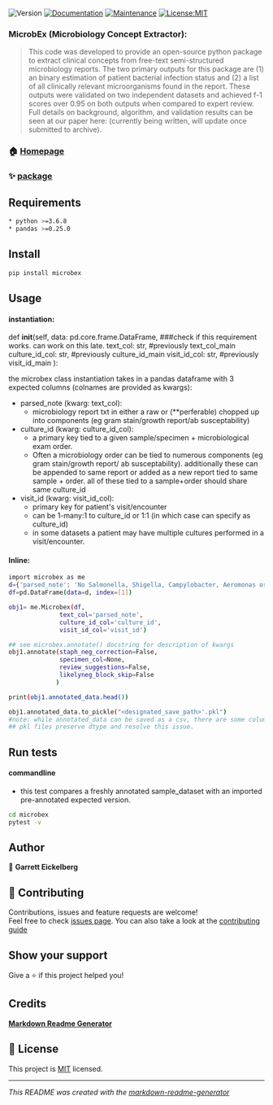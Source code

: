 <h1 align="center">

</h1>
<p>
<img alt="Version" src="https://img.shields.io/badge/version-0.0.2-blue.svg?cacheSeconds=2592000" />
<a href="https://github.com/pedroermarinho/markdown-readme-generator#readme" target="_blank"><img alt="Documentation" src="https://img.shields.io/badge/documentation-yes-brightgreen.svg" /></a>
<a href="https://github.com/pedroermarinho/markdown-readme-generator/graphs/commit-activity" target="_blank"><img alt="Maintenance" src="https://img.shields.io/badge/Maintained%3F-yes-green.svg" /></a>
<a href="https://github.com/pedroermarinho/markdown-readme-generator/blob/master/LICENSE" target="_blank"><img alt="License:MIT" src="https://img.shields.io/badge/License-MIT-yellow.svg" /></a>

</p>

### MicrobEx (Microbiology Concept Extractor):
>This code was developed to provide an open-source python package to extract clinical concepts from free-text semi-structured microbiology reports. The two primary outputs for this package are (1) an binary estimation of patient bacterial infection status and (2) a list of all clinically relevant microorganisms found in the report. These outputs were validated on two independent datasets and achieved f-1 scores over 0.95 on both outputs when compared to expert review. Full details on background, algorithm, and validation results can be seen at our paper here: (currently being written, will update once submitted to archive).

### 🏠 [Homepage](https://github.com/geickelb/microbex)
### ✨ [package](https://pypi.org/project/microbex/)

## Requirements
```sh
* python >=3.6.8
* pandas >=0.25.0

```

## Install
```sh
pip install microbex
```

## Usage

#### instantiation:
   def __init__(self, 
                 data: pd.core.frame.DataFrame, ###check if this requirement works. can work on this late.
                 text_col: str, #previously text_col_main
                 culture_id_col: str, #previously culture_id_main
                 visit_id_col: str, #previously visit_id_main
                ):

the microbex class instantiation takes in a pandas dataframe with 3 expected columns (colnames are provided as kwargs): 

* parsed_note (kwarg: text_col): 
    * microbiology report txt in either a raw or (**perferable) chopped up into components (eg gram stain/growth report/ab susceptability)
* culture_id (kwarg: culture_id_col): 
    * a primary key tied to a given sample/specimen + microbiological exam order. 
    * Often a microbiology order can be tied to numerous components (eg gram stain/growth report/ ab susceptability). additionally these can be appended to same report or added as a new report tied to same sample + order. all of these tied to a sample+order should share same culture_id
* visit_id (kwarg: visit_id_col):
    * primary key for patient's visit/encounter
    * can be 1-many:1 to culture_id or 1:1 (in which case can specify as culture_id)
    * in some datasets a patient may have multiple cultures performed in a visit/encounter. 



#### Inline:
```sh
import microbex as me
d={'parsed_note': 'No Salmonella, Shigella, Campylobacter, Aeromonas or Plesiomonas isolated.', 'culture_id': 1, 'visit_id': 1}
df=pd.DataFrame(data=d, index=[1])

obj1= me.Microbex(df,
              text_col='parsed_note',
              culture_id_col='culture_id',
              visit_id_col='visit_id')

## see microbex.annotate() docstring for description of kwargs
obj1.annotate(staph_neg_correction=False, 
              specimen_col=None,
              review_suggestions=False,
              likelyneg_block_skip=False
             )

print(obj1.annotated_data.head())

obj1.annotated_data.to_pickle("<designated_save_path>'.pkl")
#note: while annotated_data can be saved as a csv, there are some columns which are made of lists in each cell. the formatting of these can sometimes not interpreted correctly.
## pkl files preserve dtype and resolve this issue. 
```


## Run tests
#### commandline 
* this test compares a freshly annotated sample_dataset with an imported pre-annotated expected version. 
```sh
cd microbex
pytest -v

```



## Author
👤 **Garrett Eickelberg**







## 🤝 Contributing
Contributions, issues and feature requests are welcome!<br />Feel free to check [issues page](https://github.com/geickelb/rbmce/issues). You can also take a look at the [contributing guide](https://github.com/pedroermarinho/markdown-readme-generator/blob/master/CONTRIBUTING.md)
## Show your support
Give a ⭐️ if this project helped you!
## Credits
**[Markdown Readme Generator](https://github.com/pedroermarinho/markdown-readme-generator)**
## 📝 License

This project is [MIT](https://github.com/geickelb/rbmce/blob/main/LICENSE.txt) licensed.

---
_This README was created with the [markdown-readme-generator](https://github.com/pedroermarinho/markdown-readme-generator)_

